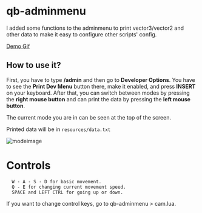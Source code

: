 
# qb-adminmenu
  I added some functions to the adminmenu to print vector3/vector2 and other data to make it easy to configure other scripts' config.
  
  [Demo Gif](https://cdn.discordapp.com/attachments/978556440551763978/978563100410269716/test.gif)
## How to use it?

First, you have to type **/admin** and then go to **Developer Options**.
You have to see the **Print Dev Menu** button there, make it enabled, and press **INSERT** on your keyboard. 
After that, you can switch between modes by pressing the **right mouse button** and can print the data by pressing the **left mouse button**.

The current mode you are in can be seen at the top of the screen.

Printed data will be in ```resources/data.txt```

![modeimage](https://cdn.discordapp.com/attachments/978556440551763978/978558789223608320/unknown.png)

# Controls
  ```
    W - A - S - D for basic movement.
    Q - E for changing current movement speed.
    SPACE and LEFT CTRL for going up or down.
  ```
  If you want to change control keys, go to qb-adminmenu > cam.lua.
